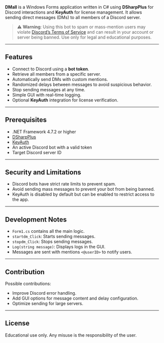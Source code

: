 **DMall** is a Windows Forms application written in C# using **DSharpPlus** for Discord interactions and **KeyAuth** for license management. It allows sending direct messages (DMs) to all members of a Discord server.

> ⚠️ **Warning**: Using this bot to spam or mass-mention users may violate [Discord’s Terms of Service](https://discord.com/terms) and can result in your account or server being banned. Use only for legal and educational purposes.

---

## Features

* Connect to Discord using a **bot token**.
* Retrieve all members from a specific server.
* Automatically send DMs with custom mentions.
* Randomized delays between messages to avoid suspicious behavior.
* Stop sending messages at any time.
* Simple GUI with real-time logging.
* Optional **KeyAuth** integration for license verification.

---

## Prerequisites

* .NET Framework 4.7.2 or higher
* [DSharpPlus](https://github.com/DSharpPlus/DSharpPlus)
* [KeyAuth](https://keyauth.com/)
* An active Discord bot with a valid token
* Target Discord server ID

---

## Security and Limitations

* Discord bots have strict rate limits to prevent spam.
* Avoid sending mass messages to prevent your bot from being banned.
* KeyAuth is disabled by default but can be enabled to restrict access to the app.

---

## Development Notes

* `Form1.cs` contains all the main logic.
* `startdm_Click`: Starts sending messages.
* `stopdm_Click`: Stops sending messages.
* `Log(string message)`: Displays logs in the GUI.
* Messages are sent with mentions `<@userID>` to notify users.

---

## Contribution

Possible contributions:

* Improve Discord error handling.
* Add GUI options for message content and delay configuration.
* Optimize sending for large servers.

---

## License

Educational use only. Any misuse is the responsibility of the user.
